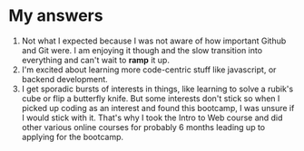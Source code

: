 # My answers

1. Not what I expected because I was not aware of how important Github and Git were. I am enjoying it though and the slow transition into everything and can't wait to **ramp** it up.
1. I'm excited about learning more code-centric stuff like javascript, or backend development. 
1. I get sporadic bursts of interests in things, like learning to solve a rubik's cube or flip a butterfly knife. But some interests don't stick so when I picked up coding as an interest and found this bootcamp, I was unsure if I would stick with it. That's why I took the Intro to Web course and did other various online courses for probably 6 months leading up to applying for the bootcamp.